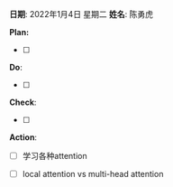 **日期**: 2022年1月4日 星期二      **姓名**: 陈勇虎 

**Plan:**

- [ ] 

**Do**:

- [ ] 

**Check**:

- [ ] 


**Action**:

- [ ] 学习各种attention

- [ ] local attention vs multi-head attention

  

